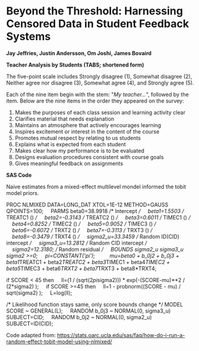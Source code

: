 # Beyond the Threshold: Harnessing Censored Data in Student Feedback Systems
**Jay Jeffries, Justin Andersson, Om Joshi, James Bovaird**

**Teacher Analysis by Students (TABS; shortened form)**

The five-point scale includes Strongly disagree (1), Somewhat disagree (2), Neither agree nor disagree (3), Somewhat agree (4), and Strongly agree (5). 

Each of the nine item begin with the stem: "*My teacher...*", followed by the item. Below are the nine items in the order they appeared on the survey:

1. Makes the purposes of each class session and learning activity clear
2. Clarifies material that needs explanation
3. Maintains an atmosphere that actively encourages learning
4. Inspires excitement or interest in the content of the course
5. Promotes mutual respect by relating to us students
6. Explains what is expected from each student
7. Makes clear how my performance is to be evaluated
8. Designs evaluation procedures consistent with course goals
9. Gives meaningful feedback on assignments

**SAS Code**

Naive estimates from a mixed-effect multilevel mondel informed the tobit model priors.

PROC NLMIXED DATA=LONG_DAT XTOL=1E-12 METHOD=GAUSS QPOINTS=100;
&nbsp;&nbsp;&nbsp;&nbsp;PARMS beta0=38.9918 /* Intercept */
&nbsp;&nbsp;&nbsp;&nbsp;beta1=1.5503 /* TREATC1 () */
&nbsp;&nbsp;&nbsp;&nbsp;beta2=-0.3143 /* TREATC2 () */
&nbsp;&nbsp;&nbsp;&nbsp;beta3=0.6011 /* TIMEC1 () */
&nbsp;&nbsp;&nbsp;&nbsp;beta4=0.8252 /* TIMEC2 () */
&nbsp;&nbsp;&nbsp;&nbsp;beta5=0.9052 /* TIMEC3 () */
&nbsp;&nbsp;&nbsp;&nbsp;beta6=-0.6072 /* TRXT2 () */
&nbsp;&nbsp;&nbsp;&nbsp;beta7=-0.3113 /* TRXT3 () */
&nbsp;&nbsp;&nbsp;&nbsp;beta8=-0.3479 /* TRXT4 () */
&nbsp;&nbsp;&nbsp;&nbsp;sigma2_u=33.3459 /* Random ID(CID) intercept */
&nbsp;&nbsp;&nbsp;&nbsp;sigma3_u=13.2812 /* Random CID intercept */
&nbsp;&nbsp;&nbsp;&nbsp;sigma2=12.3180; /* Random residual */
&nbsp;&nbsp;&nbsp;&nbsp;BOUNDS sigma2_u sigma3_u sigma2 >=0;
&nbsp;&nbsp;&nbsp;&nbsp;pi=CONSTANT('pi');
&nbsp;&nbsp;&nbsp;&nbsp;
&nbsp;&nbsp;&nbsp;&nbsp;mu=beta0 + b_0j2 + b_0j3 + beta1*TREATC1 + beta2*TREATC2 + beta3*TIMEC1 + beta4*TIMEC2 + beta5*TIMEC3 + beta6*TRXT2 + beta7*TRXT3 + beta8*TRXT4;

if SCORE < 45 then 
&nbsp;&nbsp;&nbsp;&nbsp;ll=(1 / (sqrt(2*pi*sigma2))) * exp(-(SCORE-mu)**2 / (2*sigma2) );
&nbsp;&nbsp;&nbsp;&nbsp;if SCORE >=45 then
&nbsp;&nbsp;&nbsp;&nbsp;ll=1 - probnorm((SCORE - mu) / sqrt(sigma2) );
&nbsp;&nbsp;&nbsp;&nbsp;L=log(ll);

/* Likelihood function stays same, only score bounds change */
MODEL SCORE ~ GENERAL(L);
&nbsp;&nbsp;&nbsp;&nbsp;RANDOM b_0j3 ~ NORMAL(0, sigma3_u) SUBJECT=CID;
&nbsp;&nbsp;&nbsp;&nbsp;RANDOM b_0j2 ~ NORMAL(0, sigma2_u) SUBJECT=ID(CID);

Code adapted from: <https://stats.oarc.ucla.edu/sas/faq/how-do-i-run-a-random-effect-tobit-model-using-nlmixed/>
